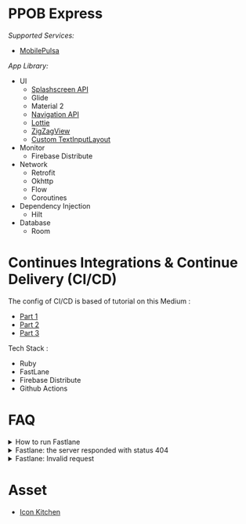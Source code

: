 PPOB Express
============


*Supported Services:*

- [MobilePulsa](https://developer.iak.id/)

*App Library:*

- UI
    - [Splashscreen API](https://developer.android.com/develop/ui/views/launch/splash-screen/migrate)
    - Glide
    - Material 2
    - [Navigation API](https://developer.android.com/guide/navigation/get-started)
    - [Lottie](https://lottiefiles.com/blog/working-with-lottie/getting-started-with-lottie-animations-in-android-app)
    - [ZigZagView](https://github.com/beigirad/ZigzagView)
    - [Custom TextInputLayout](https://github.com/AndroidLab/InputLayoutInnerHint)
- Monitor
    - Firebase Distribute
- Network
    - Retrofit
    - Okhttp
    - Flow
    - Coroutines
- Dependency Injection
    - Hilt
- Database
    - Room

Continues Integrations & Continue Delivery (CI/CD)
=================================================

The config of CI/CD is based of tutorial on this Medium :

- [Part 1](https://proandroiddev.com/ci-cd-pipeline-for-flavoured-android-apps-using-fastlane-and-github-actions-51667b7175af)
- [Part 2](https://proandroiddev.com/ci-cd-for-android-devs-ii-github-actions-masterclass-8a033bbaf42d)
- [Part 3](https://proandroiddev.com/ci-cd-for-android-developers-iii-building-pipelines-with-github-actions-e328f26f414a)

Tech Stack :

- Ruby
- FastLane
- Firebase Distribute
- Github Actions

FAQ
===

<details><summary>How to run Fastlane</summary>
   > fastlane android NAME_OF_LANE
  </details>

<details><summary>Fastlane: the server responded with status 404</summary>
  Need to accept something on menu Firebase Distribute Menu, yep.. click that get started button.
  </details>

<details><summary>Fastlane: Invalid request</summary>    
  In my case, i forget to create group of tester.. so maybe you need to create it.
   </details>

Asset
=====

- [Icon Kitchen](https://icon.kitchen)